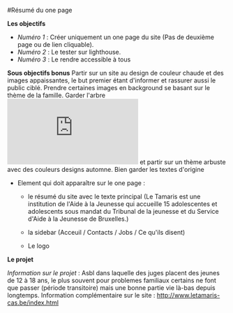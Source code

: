 #Résumé du one page

**Les objectifs**

+ *Numéro 1* :  Créer uniquement un one page du site (Pas de deuxième page ou de lien cliquable).
+ *Numéro 2* : Le tester sur lighthouse.
+ *Numéro 3* : Le rendre accessible à tous

**Sous objectifs bonus**
Partir sur un site au design de couleur chaude et des images appaissantes, le but premier étant d'informer et rassurer aussi le public ciblé.
Prendre certaines images en background se basant sur le thème de la famille.
Garder l'arbre ![tamaris](http://www.gerbeaud.com/jardin/fiches/tamaris.php) et partir sur un thème arbuste avec des couleurs designs automne.
Bien garder les textes d'origine   

  + Element qui doit apparaître sur le one page :
    + le résumé du site avec le texte principal (Le Tamaris est une institution de l'Aide à la Jeunesse qui accueille 15 adolescentes et adolescents sous mandat du Tribunal de la jeunesse et du Service d'Aide à la Jeunesse de Bruxelles.)

    + la sidebar (Acceuil / Contacts / Jobs / Ce qu'ils disent)

    + Le logo

**Le projet**

*Information sur le projet* : Asbl dans laquelle des juges placent des jeunes de 12 à 18 ans, le plus souvent pour problemes familiaux certains ne font que passer (période transitoire) mais une bonne partie vie là-bas depuis longtemps.
Information complémentaire sur le site : http://www.letamaris-cas.be/index.html
